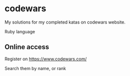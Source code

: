 # codewars #

My solutions for my completed katas on codewars website.

Ruby language

## Online access ##

Register on https://www.codewars.com/

Search them by name, or rank
